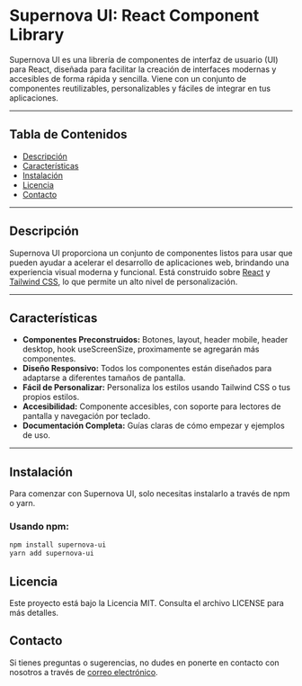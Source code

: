 # Supernova UI: React Component Library

Supernova UI es una librería de componentes de interfaz de usuario (UI) para React, diseñada para facilitar la creación de interfaces modernas y accesibles de forma rápida y sencilla. Viene con un conjunto de componentes reutilizables, personalizables y fáciles de integrar en tus aplicaciones.

---

## Tabla de Contenidos

- [Descripción](#descripción)
- [Características](#características)
- [Instalación](#instalación)
- [Licencia](#licencia)
- [Contacto](#contacto)

---

## Descripción

Supernova UI proporciona un conjunto de componentes listos para usar que pueden ayudar a acelerar el desarrollo de aplicaciones web, brindando una experiencia visual moderna y funcional. Está construido sobre [React](https://reactjs.org) y [Tailwind CSS](https://tailwindcss.com), lo que permite un alto nivel de personalización.

---

## Características

- **Componentes Preconstruidos:** Botones, layout, header mobile, header desktop, hook useScreenSize, proximamente se agregarán más componentes.
- **Diseño Responsivo:** Todos los componentes están diseñados para adaptarse a diferentes tamaños de pantalla.
- **Fácil de Personalizar:** Personaliza los estilos usando Tailwind CSS o tus propios estilos.
- **Accesibilidad:** Componente accesibles, con soporte para lectores de pantalla y navegación por teclado.
- **Documentación Completa:** Guías claras de cómo empezar y ejemplos de uso.

---

## Instalación

Para comenzar con Supernova UI, solo necesitas instalarlo a través de npm o yarn.

### Usando npm:

```bash
npm install supernova-ui
yarn add supernova-ui
```

## Licencia

Este proyecto está bajo la Licencia MIT. Consulta el archivo LICENSE para más detalles.

## Contacto

Si tienes preguntas o sugerencias, no dudes en ponerte en contacto con nosotros a través de [correo electrónico](mailto:facundocarbon2015@gmail.com).